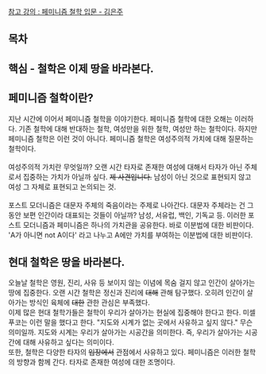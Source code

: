 [참고 강의 : 페미니즘 철학 입문 - 김은주](http://www.artnstudy.com/n_Lecture/?LessonIdx=ejkim001&LessonPart=philosophy)  
  
## 목차   
## 핵심 - **철학은 이제 땅을 바라본다.**  
  ## 페미니즘 철학이란?  
지난 시간에 이어서 페미니즘 철학을 이야기한다. 페미니즘 철학에 대한 오해는 이러하다. 기존 철학에 대해 반대하는 철학, 여성만을 위한 철학, 여성만 하는 철학이다. 하지만 페미니즘 철학은 이런 것이 아니다. 페미니즘 철학은 여성주의적 가치에 대해 질문하는 철학이다.<br>  
여성주의적 가치란 무엇일까? 오랜 시간 타자로 존재한 여성에 대해서 타자가 아닌 주체로서 집중하는 가치가 아닐까 싶다. ~~제 사견입니다.~~ 남성이 아닌 것으로 표현되지 않고 여성 그 자체로 표현되고 논의되는 것.<br>  
포스트 모더니즘은 대문자 주체의 죽음이라는 주제로 나아간다. 대문자 주체라는 건 그동안 보편 인간이라 대표되는 것들이 아닐까? 남성, 서유럽, 백인, 기독교 등. 이러한 포스트 모더니즘과 페미니즘은 하나의 가치관을 공유한다. 바로 이분법에 대한 비판이다. 'A가 아니면 not A이다' 라고 나누고 A에만 가치를 부여하는 이분법에 대한 비판이다.<br>

## 현대 철학은 땅을 바라본다.
오늘날 철학은 영원, 진리, 사유 등 보이지 않는 이념에 목숨 걸지 않고 인간이 살아가는 땅에 집중한다. 오랜 시간 철학은 정신과 진리에 ~~대해~~ 관해 탐구했다. 오히려 인간이 살아가는 방식인 육체에 ~~대한~~ 관한 관심은 부족했다.<br>
이제 많은 현대 철학가들은 철학이 우리가 살아가는 현실에 집중해야 한다고 한다. 미셀 푸코는 이런 말을 했다고 한다. "지도와 시계가 없는 곳에서 사유하고 싶지 않다." 무슨 의미일까. 지도와 시계는 우리가 살아가는 시공간을 의미한다. 즉, 우리가 살아가는 시공간에 대해 사유하고 싶다는 의미이다.<br>
또한, 철학은 다양한 타자의 ~~입장에서~~ 관점에서 사유하고 있다. 페미니즘은 이러한 철학의 방향과 함께 간다. 타자로 존재한 여성에 대한 조명이다. 
